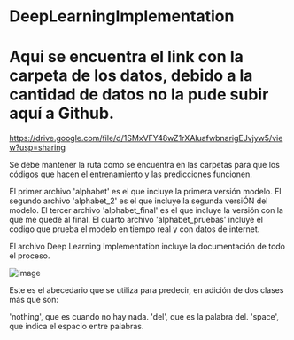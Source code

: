 # DeepLearningImplementation


# Aqui se encuentra el link con la carpeta de los datos, debido a la cantidad de datos no la pude subir aquí a Github. 

https://drive.google.com/file/d/1SMxVFY48wZ1rXAluafwbnarigEJvjyw5/view?usp=sharing

Se debe mantener la ruta como se encuentra en las carpetas para que los códigos que hacen el entrenamiento y las predicciones funcionen.


El primer archivo 'alphabet' es el que incluye la primera versión modelo.
El segundo archivo 'alphabet_2' es el que incluye la segunda versiÓN del modelo.
El tercer archivo 'alphabet_final' es el que incluye la versión con la que me quedé al final.
El cuarto archivo 'alphabet_pruebas' incluye el codigo que prueba el modelo en tiempo real y con datos de internet.


El archivo Deep Learning Implementation incluye la documentación de todo el proceso.

![image](https://github.com/CarlosOX/DeepLearningImplementation/assets/84168967/afc4a020-f6ca-4ea9-affa-dfc642256bb3)

Este es el abecedario que se utiliza para predecir, en adición de dos clases más que son:

'nothing', que es cuando no hay nada.
'del', que es la palabra del.
'space', que indica el espacio entre palabras.


